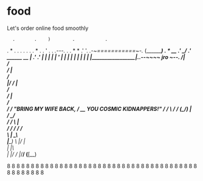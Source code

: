 food
====

Let's order online food smoothly

      .       .    )        .           .
   .       *             .         .
               .                      .
   .       .                   .
                                *        .
      .   '               .              .
              _.---._   .            .     *
    *       .'       '.
        _.-~===========~-._
       (___________________)       .   *
  __  .'     \_______/   .'  ______        __
    |              .'  .'   |      |      |  |
    |             '         |      |      |  |
    |                       |      |   ___|  |_
  __|_______________________|__..--~~~~ jro    ~--.
                    /|\
                   /   \
                  /  |  \
                 /       \
   \|/          /    |    \
               /           \
              /      |      \
             /               \
            /
           /       "BRING MY WIFE BACK,
          /    __  YOU COSMIC KIDNAPPERS!"
         /    /  \ /
        /    (\__/)  |            \
       /     _\__/_                \
      /     /      \ |              \
     /     / /   / /                 \
           \ |   \_\                  \
            \|____\_)                  \    \|/
             |    \
             | |\  \
             | |/  /
             |_/__/
            (__[__)

  8 8 8 8 8 8 8 8 8 8 8 8 8 8 8 8 8 8 8 8 8 8 8 8
   8 8 8 8 8 8 8 8 8 8 8 8 8 8 8 8 8 8 8 8 8 8 8 8